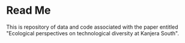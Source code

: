 # Read Me

This is repository of data and code associated with the paper entitled "Ecological perspectives on technological diversity at Kanjera South". 

